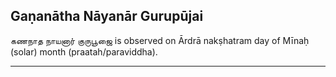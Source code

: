 ## Gaṇanātha Nāyanār Gurupūjai
கணநாத நாயனார் குருபூஜை is observed on Ārdrā nakṣhatram day of Mīnaḥ (solar) month (praatah/paraviddha).



---
